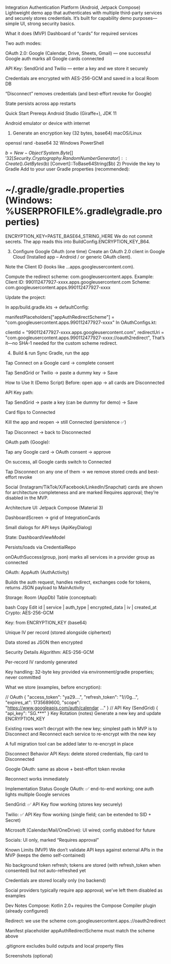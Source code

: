 Integration Authentication Platform (Android, Jetpack Compose)
Lightweight demo app that authenticates with multiple third-party services and securely stores credentials. It’s built for capability demo purposes—simple UI, strong security basics.

What it does (MVP)
Dashboard of “cards” for required services

Two auth modes:

OAuth 2.0: Google (Calendar, Drive, Sheets, Gmail) — one successful Google auth marks all Google cards connected

API Key: SendGrid and Twilio — enter a key and we store it securely

Credentials are encrypted with AES-256-GCM and saved in a local Room DB

“Disconnect” removes credentials (and best-effort revoke for Google)

State persists across app restarts

Quick Start
Prereqs
Android Studio (Giraffe+), JDK 11

Android emulator or device with internet

1) Generate an encryption key (32 bytes, base64)
macOS/Linux

openssl rand -base64 32
Windows PowerShell

$b = New-Object 'System.Byte[]' 32
[Security.Cryptography.RandomNumberGenerator]::Create().GetBytes($b)
[Convert]::ToBase64String($b)
2) Provide the key to Gradle
Add to your user Gradle properties (recommended):

# ~/.gradle/gradle.properties  (Windows: %USERPROFILE%\.gradle\gradle.properties)
ENCRYPTION_KEY=PASTE_BASE64_STRING_HERE
We do not commit secrets. The app reads this into BuildConfig.ENCRYPTION_KEY_B64.

3) Configure Google OAuth (one time)
Create an OAuth 2.0 client in Google Cloud (Installed app – Android / or generic OAuth client).

Note the Client ID (looks like ...apps.googleusercontent.com).

Compute the redirect scheme:
com.googleusercontent.apps.<client-id-without-the-domain>
Example:
Client ID: 990112477927-xxxx.apps.googleusercontent.com
Scheme: com.googleusercontent.apps.990112477927-xxxx

Update the project:

In app/build.gradle.kts → defaultConfig:

manifestPlaceholders["appAuthRedirectScheme"] =
    "com.googleusercontent.apps.990112477927-xxxx"
In OAuthConfigs.kt:

clientId    = "990112477927-xxxx.apps.googleusercontent.com",
redirectUri = "com.googleusercontent.apps.990112477927-xxxx://oauth2redirect",
That’s it—no SHA-1 needed for the custom scheme redirect.

4) Build & run
Sync Gradle, run the app

Tap Connect on a Google card → complete consent

Tap SendGrid or Twilio → paste a dummy key → Save

How to Use It (Demo Script)
Before: open app → all cards are Disconnected

API Key path:

Tap SendGrid → paste a key (can be dummy for demo) → Save

Card flips to Connected

Kill the app and reopen → still Connected (persistence ✅)

Tap Disconnect → back to Disconnected

OAuth path (Google):

Tap any Google card → OAuth consent → approve

On success, all Google cards switch to Connected

Tap Disconnect on any one of them → we remove stored creds and best-effort revoke

Social (Instagram/TikTok/X/Facebook/LinkedIn/Snapchat) cards are shown for architecture completeness and are marked Requires approval; they’re disabled in the MVP.

Architecture
UI: Jetpack Compose (Material 3)

DashboardScreen → grid of IntegrationCards

Small dialogs for API keys (ApiKeyDialog)

State: DashboardViewModel

Persists/loads via CredentialRepo

onOAuthSuccess(group, json) marks all services in a provider group as connected

OAuth: AppAuth (AuthActivity)

Builds the auth request, handles redirect, exchanges code for tokens, returns JSON payload to MainActivity

Storage: Room (AppDb)
Table (conceptual):

bash
Copy
Edit
id | service | auth_type | encrypted_data | iv | created_at
Crypto: AES-256-GCM

Key: from ENCRYPTION_KEY (base64)

Unique IV per record (stored alongside ciphertext)

Data stored as JSON then encrypted

Security Details
Algorithm: AES-256-GCM

Per-record IV randomly generated

Key handling: 32-byte key provided via environment/gradle properties; never committed

What we store (examples, before encryption):

// OAuth
{
  "access_token": "ya29....",
  "refresh_token": "1//0g...",
  "expires_at": 1735689600,
  "scope": "https://www.googleapis.com/auth/calendar ..."
}
// API Key (SendGrid)
{ "api_key": "SG.***" }
Key Rotation (notes)
Generate a new key and update ENCRYPTION_KEY

Existing rows won’t decrypt with the new key; simplest path in MVP is to Disconnect and Reconnect each service to re-encrypt with the new key

A full migration tool can be added later to re-encrypt in place

Disconnect Behavior
API Keys: delete stored credentials, flip card to Disconnected

Google OAuth: same as above + best-effort token revoke

Reconnect works immediately

Implementation Status
Google OAuth: ✅ end-to-end working; one auth lights multiple Google services

SendGrid: ✅ API Key flow working (stores key securely)

Twilio: ✅ API Key flow working (single field; can be extended to SID + Secret)

Microsoft (Calendar/Mail/OneDrive): UI wired; config stubbed for future

Socials: UI only, marked “Requires approval”

Known Limits (MVP)
We don’t validate API keys against external APIs in the MVP (keeps the demo self-contained)

No background token refresh; tokens are stored (with refresh_token when consented) but not auto-refreshed yet

Credentials are stored locally only (no backend)

Social providers typically require app approval; we’ve left them disabled as examples

Dev Notes
Compose: Kotlin 2.0+ requires the Compose Compiler plugin (already configured)

Redirect: we use the scheme com.googleusercontent.apps.<client-id-no-domain>://oauth2redirect

Manifest placeholder appAuthRedirectScheme must match the scheme above

.gitignore excludes build outputs and local property files

Screenshots (optional)
